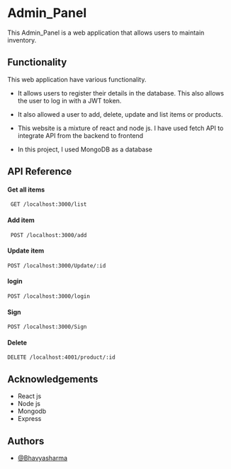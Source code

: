 # Admin_Panel
This Admin_Panel  is a web application that allows users to maintain inventory. 
## Functionality
This web application have various functionality. 
- It allows users to register their details in the database. This also allows the user to log in with a JWT token.

- It also allowed a user to add, delete, update and list items or products.

- This website is a mixture of react and node js. I have used fetch API to integrate API from the backend to frontend

- In this project, I used MongoDB as a database




## API Reference

#### Get all items

```http
 GET /localhost:3000/list
```


#### Add item

```http
 POST /localhost:3000/add
```




#### Update item

```http
POST /localhost:3000/Update/:id
```

#### login

```http
POST /localhost:3000/login
```

#### Sign 

```http
POST /localhost:3000/Sign
```

#### Delete

```http
DELETE /localhost:4001/product/:id
```



## Acknowledgements

 - React js
 - Node js 
 - Mongodb
 - Express
 
 


## Authors

- [@Bhavyasharma](https://www.github.com/octokatherine)

